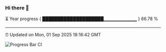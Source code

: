 ### Hi there 👋

⏳ Year progress { ████████████████████▁▁▁▁▁▁▁▁▁▁ } 66.78 %

---

⏰ Updated on Mon, 01 Sep 2025 18:16:42 GMT

![Progress Bar CI](https://github.com/code-lakshay/GitHub-Actions-Demo/workflows/Progress%20Bar%20CI/badge.svg)
